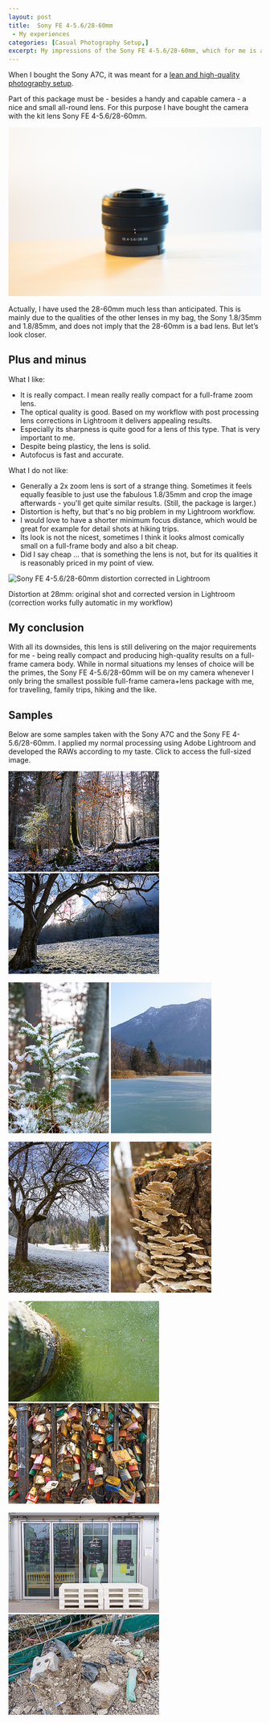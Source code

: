 ```yaml
---
layout: post
title:  Sony FE 4-5.6/28-60mm
 - My experiences
categories: [Casual Photography Setup,]
excerpt: My impressions of the Sony FE 4-5.6/28-60mm, which for me is a great choice for the smallest possible package
---
```


When I bought the Sony A7C, it was meant for a [lean and high-quality photography setup](../leanest_highest_quality_casual_photography_setup/).


Part of this package must be - besides a handy and capable camera - a nice and small all-round lens. For this purpose I have bought the camera with the kit lens Sony FE 4-5.6/28-60mm.

![Sony FE 4-5.6/28-60mm](../images/20210405/SEL2860.jpg)

Actually, I have used the 28-60mm much less than anticipated. This is mainly due to the qualities of the other lenses in my bag, the Sony 1.8/35mm and 1.8/85mm, and does not imply that the 28-60mm is a bad lens. But let’s look closer.

## Plus and minus

What I like:

- It is really compact. I mean really really compact for a full-frame zoom lens.
- The optical quality is good. Based on my workflow with post processing lens corrections in Lightroom it delivers appealing results.
- Especially its sharpness is quite good for a lens of this type. That is very important to me.
- Despite being plasticy, the lens is solid.
- Autofocus is fast and accurate.

What I do not like:
- Generally a 2x zoom lens is sort of a strange thing. Sometimes it feels equally feasible to just use the fabulous 1.8/35mm and crop the image afterwards - you'll get quite similar results. (Still, the package is larger.)
- Distortion is hefty, but that's no big problem in my Lightroom workflow.
- I would love to have a shorter minimum focus distance, which would be great for example for detail shots at hiking trips.
- Its look is not the nicest, sometimes I think it looks almost comically small on a full-frame body and also a bit cheap.
- Did I say cheap ... that is something the lens is not, but for its qualities it is reasonably priced in my point of view.

![Sony FE 4-5.6/28-60mm distortion corrected in Lightroom](../images/20210405/SEL2860_lightroom_distortion.gif)

Distortion at 28mm: original shot and corrected version in Lightroom (correction works fully automatic in my workflow)

## My conclusion

With all its downsides, this lens is still delivering on the major requirements for me - being really compact and producing high-quality results on a full-frame camera body. While in normal situations my lenses of choice will be the primes, the Sony FE 4-5.6/28-60mm will be on my camera whenever I only bring the smallest possible full-frame camera+lens package with me, for travelling, family trips, hiking and the like.

## Samples


Below are some samples taken with the Sony A7C and the Sony FE 4-5.6/28-60mm. I applied my normal processing using Adobe Lightroom and developed the RAWs according to my taste. Click to access the full-sized image.



[![SEL2860 - Sony FE 4-5.6/28-60mm - Sample Photo](../images/20210405/SEL2860_s-01.jpg)](https://raw.githubusercontent.com/jakobhuerner/jakobhuerner.github.io/master/images/20210405/SEL2860-01.jpg)
[![SEL2860 - Sony FE 4-5.6/28-60mm - Sample Photo](../images/20210405/SEL2860_s-02.jpg)](https://raw.githubusercontent.com/jakobhuerner/jakobhuerner.github.io/master/images/20210405/SEL2860-02.jpg)

[![SEL2860 - Sony FE 4-5.6/28-60mm - Sample Photo](../images/20210405/SEL2860_s-03.jpg)](https://raw.githubusercontent.com/jakobhuerner/jakobhuerner.github.io/master/images/20210405/SEL2860-03.jpg)
[![SEL2860 - Sony FE 4-5.6/28-60mm - Sample Photo](../images/20210405/SEL2860_s-04.jpg)](https://raw.githubusercontent.com/jakobhuerner/jakobhuerner.github.io/master/images/20210405/SEL2860-04.jpg)


[![SEL2860 - Sony FE 4-5.6/28-60mm - Sample Photo](../images/20210405/SEL2860_s-05.jpg)](https://raw.githubusercontent.com/jakobhuerner/jakobhuerner.github.io/master/images/20210405/SEL2860-05.jpg)
[![SEL2860 - Sony FE 4-5.6/28-60mm - Sample Photo](../images/20210405/SEL2860_s-06.jpg)](https://raw.githubusercontent.com/jakobhuerner/jakobhuerner.github.io/master/images/20210405/SEL2860-06.jpg)

[![SEL2860 - Sony FE 4-5.6/28-60mm - Sample Photo](../images/20210405/SEL2860_s-07.jpg)](https://raw.githubusercontent.com/jakobhuerner/jakobhuerner.github.io/master/images/20210405/SEL2860-07.jpg)
[![SEL2860 - Sony FE 4-5.6/28-60mm - Sample Photo](../images/20210405/SEL2860_s-08.jpg)](https://raw.githubusercontent.com/jakobhuerner/jakobhuerner.github.io/master/images/20210405/SEL2860-08.jpg)

[![SEL2860 - Sony FE 4-5.6/28-60mm - Sample Photo](../images/20210405/SEL2860_s-09.jpg)](https://raw.githubusercontent.com/jakobhuerner/jakobhuerner.github.io/master/images/20210405/SEL2860-09.jpg)
[![SEL2860 - Sony FE 4-5.6/28-60mm - Sample Photo](../images/20210405/SEL2860_s-10.jpg)](https://raw.githubusercontent.com/jakobhuerner/jakobhuerner.github.io/master/images/20210405/SEL2860-10.jpg)


